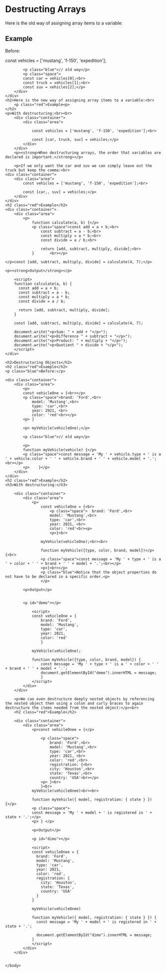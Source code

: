 <!DOCTYPE html>
<html lang="en">
<head>
    <meta charset="UTF-8">
    <meta name="viewport" content="width=device-width, initial-scale=1.0">
    <link rel="stylesheet" href="style.css">
    <title>Document</title>
</head>
<body>
    <h1>Destructing Arrays</h1>
    <p>Here is the old way of assigning array items to a variable:</p>
    <h2 class="red">Example</h2>
    <p class="blue">Before:</p>
    <div class="container">
        <div class="area">
            <p>const vehicles = ['mustang', 'f-150', 'expedition'];</p>

            <p class="blue">// old way</p>
            <p class="space">
            const car = vehicles[0];<br>
            const truck = vehicles[1];<br>
            const suv = vehicles[2];</p>
        </div>
    </div>
    <h2>Here is the new way of assigning array items to a variable:<br>
        <p class="red">Example<p>
    </h2>
    <p>With destructuring:<br><br>
        <div class="container">
            <div class="area">

                const vehicles = ['mustang', 'f-150', 'expedition'];<br>

                const [car, truck, suv] = vehicles;</p>
            </div>
        </div>
        <p><strong>When destructuring arrays, the order that variables are declared is important.</strong></p>

        <p>If we only want the car and suv we can simply leave out the truck but keep the comma:<br>
    <div class="container">
        <div class="area">
            const vehicles = ['mustang', 'f-150', 'expedition'];<br>

            const [car,, suv] = vehicles;</p>
        </div>
    </div>
    <h2 class="red">Example</h2>
    <div class="container">
        <div class="area">
            <p>
                function calculate(a, b) {</p>
                <p class="space">const add = a + b;<br>
                    const subtract = a - b;<br>
                    const multiply = a * b;<br>
                    const divide = a / b;<br>

                    return [add, subtract, multiply, divide];<br>
                }       <br></p>

    </p>const [add, subtract, multiply, divide] = calculate(4, 7);</p>

    <p><strong>Output</strong></p>
  
        <script>
        function calculate(a, b) {
          const add = a + b;
          const subtract = a - b;
          const multiply = a * b;
          const divide = a / b;
        
          return [add, subtract, multiply, divide];
        }

        const [add, subtract, multiply, divide] = calculate(4, 7);

        document.write("<p>Sum: " + add + "</p>");
        document.write("<p>Difference " + subtract + "</p>");
        document.write("<p>Product: " + multiply + "</p>");
        document.write("<p>Quotient " + divide + "</p>");
        </script>
    </div>
</div>

    <h2>Destructuring Objects</h2>
    <h2 class="red">Example</h2>
    <p class="blue">Before:</p>

    <div class="container">
        <div class="area">
            <p>
            const vehicleOne = {<br></p>
            <p class="space">brand: 'Ford',<br>
                model: 'Mustang',<br>
                type: 'car',<br>
                year: 2021, <br>
                color: 'red'<br></p>
            <p> }

            <p> myVehicle(vehicleOne);</p>

            <p class="blue">// old way</p>

            <p>
            function myVehicle(vehicle) {</p>
            <p class="space">const message = 'My ' + vehicle.type + ' is a ' + vehicle.color + ' ' + vehicle.brand + ' ' + vehicle.model + '.';<br></p>
            <p>    }</p>
        </div>
    </div>
    <h2 class="red">Example</h2>
    <h3>With destructuring:</h3>

        <div class="container">
            <div class="area">
                <p>
                    const vehicleOne = {<br>
                        <p class="space">  brand: 'Ford',<br>
                        model: 'Mustang',<br>
                        type: 'car',<br>
                        year: 2021, <br>
                        color: 'red'<br><p>
                        <p>}<br>

                    myVehicle(vehicleOne);<br><br>

                    function myVehicle({type, color, brand, model})</p> {<br>
                    <p class="space">const message = 'My ' + type + ' is a ' + color + ' ' + brand + ' ' + model + '.';<br></p>
                    <p>}<br></p>
                    <p class="blue">Notice that the object properties do not have to be declared in a specific order.<p>  
                    </p>

            <p>Output</p>

    
            <p id="demo"></p>
  
                <script>
                const vehicleOne = {
                    brand: 'Ford',
                    model: 'Mustang',
                    type: 'car',
                    year: 2021, 
                    color: 'red'
                    }

                myVehicle(vehicleOne);

                function myVehicle({type, color, brand, model}) {
                    const message = 'My ' + type + ' is a ' + color + ' ' + brand + ' ' + model + '.';
                    document.getElementById("demo").innerHTML = message;
                    }
                </script>
            </div>
        </div>

        <p>We can even destructure deeply nested objects by referencing the nested object then using a colon and curly braces to again destructure the items needed from the nested object:</p><br>
        <h2 class="red">Example</h2>

        <div class="container">
            <div class="area">
                <p>const vehicleOnee = {</p>  

                    <p class="space"> 
                        brand: 'Ford',<br>
                        model: 'Mustang',<br>
                        type: 'car',<br>
                        year: 2021, <br>
                        color: 'red',<br>
                        registration: {<br>
                        city: 'Houston',<br>
                        state: 'Texas',<br>
                        country: 'USA'<br></p>
                    <p> }<br>
                    }<br>
                myVehicle(vehicleOnee)<br><br>

                function myVehicle({ model, registration: { state } }) {</p>
                <p class="space">
                const message = 'My ' + model + ' is registered in ' + state + '.';</p>
                <p> } </p>

                <p>Output</p>

                <p id="dimo"></p>
  
                <script>
                const vehicleOnee = {
                  brand: 'Ford',
                  model: 'Mustang',
                  type: 'car',
                  year: 2021, 
                  color: 'red',
                  registration: {
                    city: 'Houston',
                    state: 'Texas',
                    country: 'USA'
                  }
                }

                myVehicle(vehicleOnee)

                function myVehicle({ model, registration: { state } }) {
                  const message = 'My ' + model + ' is registered in ' + state + '.';
                
                  document.getElementById("dimo").innerHTML = message;
                }
                </script>
            </div>
        </div>


    </body>
</html>
